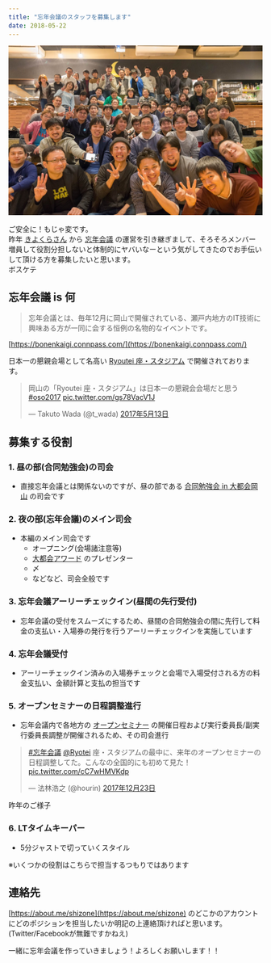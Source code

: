 ```yaml
---
title: "忘年会議のスタッフを募集します"
date: 2018-05-22
---
```


![忘年会議2017のご様子](/images/bonenkaigi2017.jpg)

ご安全に！もじゃ変です。  
昨年 [きよくらさん](https://twitter.com/kiyokura) から [忘年会議](https://bonenkaigi.connpass.com/) の運営を引き継ぎまして、そろそろメンバー増員して役割分担しないと体制的にヤバいなーという気がしてきたのでお手伝いして頂ける方を募集したいと思います。  
ボスケテ

## 忘年会議 is 何

> 忘年会議とは、毎年12月に岡山で開催されている、瀬戸内地方のIT技術に興味ある方が一同に会する恒例の名物的なイベントです。

[https://bonenkaigi.connpass.com/](https://bonenkaigi.connpass.com/)

日本一の懇親会場として名高い [Ryoutei 座・スタジアム](http://www.233-3959.com/pc/ryoutei/disp_catalogue.php?key=13) で開催されております。

<blockquote class="twitter-tweet" data-lang="ja"><p lang="ja" dir="ltr">岡山の「Ryoutei 座・スタジアム」は日本一の懇親会会場だと思う <a href="https://twitter.com/hashtag/oso2017?src=hash&amp;ref_src=twsrc%5Etfw">#oso2017</a> <a href="https://t.co/gs78VacV1J">pic.twitter.com/gs78VacV1J</a></p>&mdash; Takuto Wada (@t_wada) <a href="https://twitter.com/t_wada/status/863329986366783489?ref_src=twsrc%5Etfw">2017年5月13日</a></blockquote>
<script async src="https://platform.twitter.com/widgets.js" charset="utf-8"></script>

## 募集する役割

### 1. 昼の部(合同勉強会)の司会

* 直接忘年会議とは関係ないのですが、昼の部である [合同勉強会 in 大都会岡山](https://gbdaitokai.connpass.com/) の司会です

### 2. 夜の部(忘年会議)のメイン司会

* 本編のメイン司会です
  * オープニング(会場諸注意等)
  * [大都会アワード](https://shizone.github.io/2017/12/07/0048/) のプレゼンター
  * 〆
  * などなど、司会全般です

### 3. 忘年会議アーリーチェックイン(昼間の先行受付)

* 忘年会議の受付をスムーズにするため、昼間の合同勉強会の間に先行して料金の支払い・入場券の発行を行うアーリーチェックインを実施しています

### 4. 忘年会議受付

* アーリーチェックイン済みの入場券チェックと会場で入場受付される方の料金支払い、金額計算と支払の担当です

### 5. オープンセミナーの日程調整進行

* 忘年会議内で各地方の [オープンセミナー](http://okayama.open-seminar.org/about.html#whats) の開催日程および実行委員長/副実行委員長調整が開催されるため、その司会進行

<blockquote class="twitter-tweet" data-lang="ja"><p lang="ja" dir="ltr"><a href="https://twitter.com/hashtag/%E5%BF%98%E5%B9%B4%E4%BC%9A%E8%AD%B0?src=hash&amp;ref_src=twsrc%5Etfw">#忘年会議</a> <a href="https://twitter.com/ryotei?ref_src=twsrc%5Etfw">@Ryotei</a> 座・スタジアムの最中に、来年のオープンセミナーの日程調整してた。こんなの全国的にも初めて見た！ <a href="https://t.co/cC7wHMVKdp">pic.twitter.com/cC7wHMVKdp</a></p>&mdash; 法林浩之 (@hourin) <a href="https://twitter.com/hourin/status/944516715576094720?ref_src=twsrc%5Etfw">2017年12月23日</a></blockquote>
<script async src="https://platform.twitter.com/widgets.js" charset="utf-8"></script>  
昨年のご様子

### 6. LTタイムキーパー

* 5分ジャストで切っていくスタイル

※いくつかの役割はこちらで担当するつもりではあります

## 連絡先

[https://about.me/shizone](https://about.me/shizone) のどこかのアカウントにどのポジションを担当したいか明記の上連絡頂ければと思います。(Twitter/Facebookが無難ですかねえ)

一緒に忘年会議を作っていきましょう！よろしくお願いします！！
